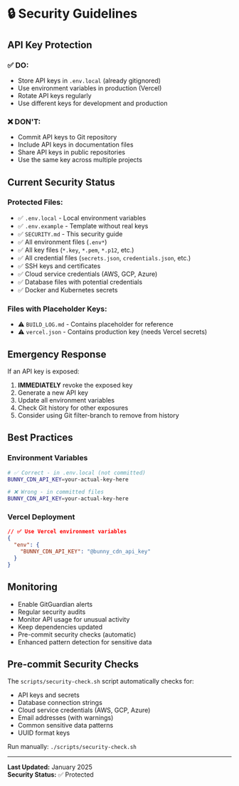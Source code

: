 # 🔒 Security Guidelines

## API Key Protection

### ✅ **DO:**
- Store API keys in `.env.local` (already gitignored)
- Use environment variables in production (Vercel)
- Rotate API keys regularly
- Use different keys for development and production

### ❌ **DON'T:**
- Commit API keys to Git repository
- Include API keys in documentation files
- Share API keys in public repositories
- Use the same key across multiple projects

## Current Security Status

### Protected Files:
- ✅ `.env.local` - Local environment variables
- ✅ `.env.example` - Template without real keys
- ✅ `SECURITY.md` - This security guide
- ✅ All environment files (`.env*`)
- ✅ All key files (`*.key`, `*.pem`, `*.p12`, etc.)
- ✅ All credential files (`secrets.json`, `credentials.json`, etc.)
- ✅ SSH keys and certificates
- ✅ Cloud service credentials (AWS, GCP, Azure)
- ✅ Database files with potential credentials
- ✅ Docker and Kubernetes secrets

### Files with Placeholder Keys:
- ⚠️ `BUILD_LOG.md` - Contains placeholder for reference
- ⚠️ `vercel.json` - Contains production key (needs Vercel secrets)

## Emergency Response

If an API key is exposed:

1. **IMMEDIATELY** revoke the exposed key
2. Generate a new API key
3. Update all environment variables
4. Check Git history for other exposures
5. Consider using Git filter-branch to remove from history

## Best Practices

### Environment Variables
```bash
# ✅ Correct - in .env.local (not committed)
BUNNY_CDN_API_KEY=your-actual-key-here

# ❌ Wrong - in committed files
BUNNY_CDN_API_KEY=your-actual-key-here
```

### Vercel Deployment
```json
// ✅ Use Vercel environment variables
{
  "env": {
    "BUNNY_CDN_API_KEY": "@bunny_cdn_api_key"
  }
}
```

## Monitoring

- Enable GitGuardian alerts
- Regular security audits
- Monitor API usage for unusual activity
- Keep dependencies updated
- Pre-commit security checks (automatic)
- Enhanced pattern detection for sensitive data

## Pre-commit Security Checks

The `scripts/security-check.sh` script automatically checks for:
- API keys and secrets
- Database connection strings
- Cloud service credentials (AWS, GCP, Azure)
- Email addresses (with warnings)
- Common sensitive data patterns
- UUID format keys

Run manually: `./scripts/security-check.sh`

---

**Last Updated:** January 2025  
**Security Status:** ✅ Protected 